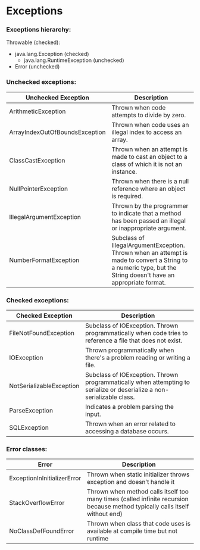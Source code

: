 # Exceptions

###   Exceptions hierarchy:
Throwable (checked):
- java.lang.Exception (checked)
  - java.lang.RuntimeException (unchecked)
- Error (unchecked)

### Unchecked exceptions:
| Unchecked Exception            | Description                                                                                                                                                    |    
|--------------------------------|----------------------------------------------------------------------------------------------------------------------------------------------------------------|
| ArithmeticException            | Thrown when code attempts to divide by zero.                                                                                                                   |
| ArrayIndexOutOfBoundsException | Thrown when code uses an illegal index to access an array.                                                                                                     |
| ClassCastException             | Thrown when an attempt is made to cast an object to a class of which it is not an instance.                                                                    |
| NullPointerException           | Thrown when there is a null reference where an object is required.                                                                                             |
| IllegalArgumentException       | Thrown by the programmer to indicate that a method has been passed an illegal or inappropriate argument.                                                       |
| NumberFormatException          | Subclass of IllegalArgumentException. Thrown when an attempt is made to convert a String to a numeric type, but the String doesn't have an appropriate format. |

### Checked exceptions:
| Checked Exception        | Description                                                                                                            |
|--------------------------|------------------------------------------------------------------------------------------------------------------------|
| FileNotFoundException    | Subclass of IOException. Thrown programmatically when code tries to reference a file that does not exist.              |
| IOException              | Thrown programmatically when there's a problem reading or writing a file.                                              |
| NotSerializableException | Subclass of IOException. Thrown programmatically when attempting to serialize or deserialize a non-serializable class. |
| ParseException           | Indicates a problem parsing the input.                                                                                 |
| SQLException             | Thrown when an error related to accessing a database occurs.                                                           |

### Error classes:
| Error                       | Description                                                                                                                  |
|-----------------------------|------------------------------------------------------------------------------------------------------------------------------|
| ExceptionInInitializerError | Thrown when static initializer throws exception and doesn’t handle it                                                        |
| StackOverflowError          | Thrown when method calls itself too many times (called infinite recursion because method typically calls itself without end) |
| NoClassDefFoundError        | Thrown when class that code uses is available at compile time but not runtime                                                |
